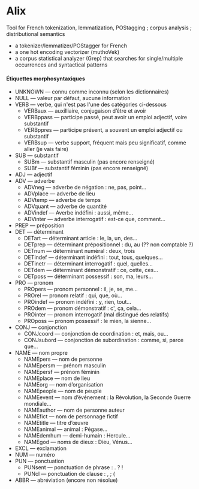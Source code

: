 # Alix
Tool for French tokenization, lemmatization, POStagging ; corpus analysis ; distributional semantics

- a tokenizer/lemmatizer/POStagger for French
- a one hot encoding vectorizer (muthoVek)
- a corpus statistical analyzer (Grep) that searches for single/multiple occurrences and syntactical patterns

#### Étiquettes morphosyntaxiques

* UNKNOWN — connu comme inconnu (selon les dictionnaires) 
* NULL — valeur par défaut, aucune information
* VERB — verbe, qui n'est pas l'une des catégories ci-dessous
  * VERBaux — auxilliaire, conjugaison d’être et avoir
  * VERBppass — participe passé, peut avoir un emploi adjectif, voire substantif
  * VERBppres — participe présent, a souvent un emploi adjectif ou substantif 
  * VERBsup — verbe support, fréquent mais peu significatif, comme aller (je vais faire) 
* SUB — substantif
  * SUBm — substantif masculin (pas encore renseigné)
  * SUBf — substantif féminin (pas encore renseigné)
* ADJ — adjectif
* ADV — adverbe
  * ADVneg — adverbe de négation : ne, pas, point… 
  * ADVplace — adverbe de lieu
  * ADVtemp — adverbe de temps
  * ADVquant — adverbe de quantité
  * ADVindef — Averbe indéfini : aussi, même…
  * ADVinter — adverbe interrogatif : est-ce que, comment… 
* PREP — préposition
* DET — déterminant
  * DETart — déterminant article : le, la, un, des… 
  * DETprep — déterminant prépositionnel : du, au (?? non comptable ?) 
  * DETnum — déterminant numéral : deux, trois
  * DETindef — déterminant indéfini : tout, tous, quelques…
  * DETinetr — déterminant interrogatif : quel, quelles…
  * DETdem — déterminant démonstratif : ce, cette, ces…
  * DETposs — déterminant possessif : son, ma, leurs…
* PRO — pronom  
  * PROpers — pronom personnel : il, je, se, me…
  * PROrel — pronom relatif : qui, que, où… 
  * PROindef — pronom indéfini : y, rien, tout…
  * PROdem — pronom démonstratif : c', ça, cela…
  * PROinter — pronom interrogatif (mal distingué des relatifs)
  * PROposs — pronom possessif : le mien, la sienne…
* CONJ — conjonction
  * CONJcoord — conjonction de coordination : et, mais, ou…
  * CONJsubord — conjonction de subordination : comme, si, parce que…
* NAME — nom propre
  * NAMEpers — nom de personne
  * NAMEpersm — prénom masculin
  * NAMEpersf — prénom féminin
  * NAMEplace — nom de lieu
  * NAMEorg — nom d’organisation
  * NAMEpeople — nom de peuple
  * NAMEevent — nom d’événement : la Révolution, la Seconde Guerre mondiale…
  * NAMEauthor — nom de personne auteur
  * NAMEfict — nom de personnage fictif
  * NAMEtitle — titre d’œuvre
  * NAMEanimal — animal : Pégase…
  * NAMEdemhum — demi-humain : Hercule…
  * NAMEgod — noms de dieux : Dieu, Vénus…
* EXCL — exclamation
* NUM — numéro
* PUN — ponctuation
  * PUNsent — ponctuation de phrase : . ? ! 
  * PUNcl — ponctuation de clause : , ; (
* ABBR — abréviation (encore non résolue)



